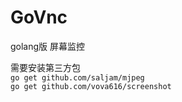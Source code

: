 # GoVnc
golang版 屏幕监控   

需要安装第三方包   
`go get github.com/saljam/mjpeg   `   
`go get github.com/vova616/screenshot`


